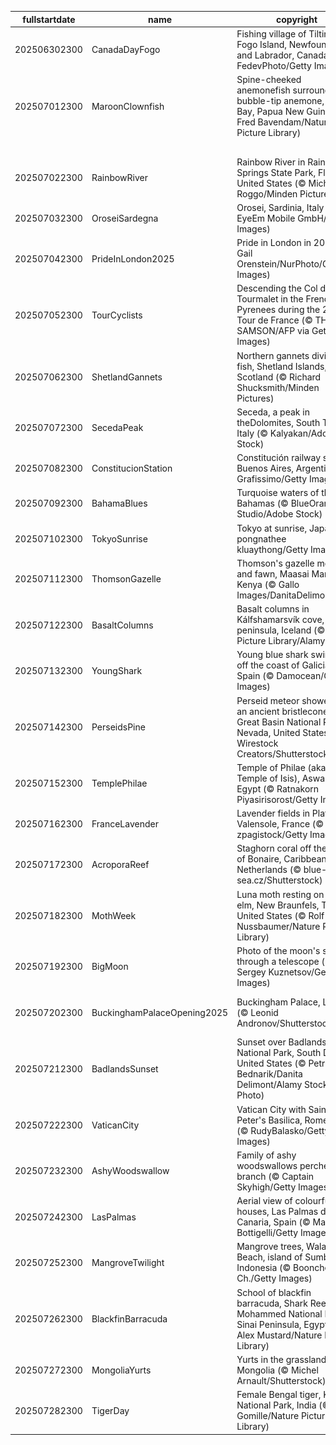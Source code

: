 |fullstartdate|name|copyright|title|image|
|--|--|--|--|--|
202506302300|CanadaDayFogo|Fishing village of Tilting, Fogo Island, Newfoundland and Labrador, Canada (© FedevPhoto/Getty Images)|Canada turns 158|![](/en-GB/2025/07/202506302300CanadaDayFogo.jpg)|
202507012300|MaroonClownfish|Spine-cheeked anemonefish surrounded by bubble-tip anemone, Milne Bay, Papua New Guinea (© Fred Bavendam/Nature Picture Library)|In the bubble-tip zone|![](/en-GB/2025/07/202507012300MaroonClownfish.jpg)|
||||![](/en-GB/2025/07/.jpg)|
202507022300|RainbowRiver|Rainbow River in Rainbow Springs State Park, Florida, United States (© Michel Roggo/Minden Pictures)|The clear embrace of Rainbow River|![](/en-GB/2025/07/202507022300RainbowRiver.jpg)|
202507032300|OroseiSardegna|Orosei, Sardinia, Italy (© EyeEm Mobile GmbH/Getty Images)|Water, air, rock|![](/en-GB/2025/07/202507032300OroseiSardegna.jpg)|
202507042300|PrideInLondon2025|Pride in London in 2016 (© Gail Orenstein/NurPhoto/Getty Images)|Marching to the beat of equality|![](/en-GB/2025/07/202507042300PrideInLondon2025.jpg)|
202507052300|TourCyclists|Descending the Col du Tourmalet in the French Pyrenees during the 2021 Tour de France (© THOMAS SAMSON/AFP via Getty Images)|Pedalling through history|![](/en-GB/2025/07/202507052300TourCyclists.jpg)|
202507062300|ShetlandGannets|Northern gannets diving for fish, Shetland Islands, Scotland (© Richard Shucksmith/Minden Pictures)|Flash, splash, then snack|![](/en-GB/2025/07/202507062300ShetlandGannets.jpg)|
202507072300|SecedaPeak|Seceda, a peak in theDolomites, South Tyrol, Italy (© Kalyakan/Adobe Stock)|Beauty with an edge|![](/en-GB/2025/07/202507072300SecedaPeak.jpg)|
202507082300|ConstitucionStation|Constitución railway station, Buenos Aires, Argentina (© Grafissimo/Getty Images)|The rise of a republic|![](/en-GB/2025/07/202507082300ConstitucionStation.jpg)|
202507092300|BahamaBlues|Turquoise waters of the Bahamas (© BlueOrange Studio/Adobe Stock)|To the waves of freedom|![](/en-GB/2025/07/202507092300BahamaBlues.jpg)|
202507102300|TokyoSunrise|Tokyo at sunrise, Japan (© pongnathee kluaythong/Getty Images)|Counting us all in|![](/en-GB/2025/07/202507102300TokyoSunrise.jpg)|
202507112300|ThomsonGazelle|Thomson's gazelle mother and fawn, Maasai Mara, Kenya (© Gallo Images/DanitaDelimont.com)|Following mom's lead|![](/en-GB/2025/07/202507112300ThomsonGazelle.jpg)|
202507122300|BasaltColumns|Basalt columns in Kálfshamarsvík cove, Skagi peninsula, Iceland (© Arterra Picture Library/Alamy)|Rockin' those layers|![](/en-GB/2025/07/202507122300BasaltColumns.jpg)|
202507132300|YoungShark|Young blue shark swimming off the coast of Galicia, Spain (© Damocean/Getty Images)|Chasing waves, making tides|![](/en-GB/2025/07/202507132300YoungShark.jpg)|
202507142300|PerseidsPine|Perseid meteor shower and an ancient bristlecone pine, Great Basin National Park, Nevada, United States (© Wirestock Creators/Shutterstock)|Timeless glow|![](/en-GB/2025/07/202507142300PerseidsPine.jpg)|
202507152300|TemplePhilae|Temple of Philae (aka Temple of Isis), Aswan, Egypt (© Ratnakorn Piyasirisorost/Getty Images)|Illuminated by goddess Isis|![](/en-GB/2025/07/202507152300TemplePhilae.jpg)|
202507162300|FranceLavender|Lavender fields in Plateau de Valensole, France (© zpagistock/Getty Images)|Fragrant horizons|![](/en-GB/2025/07/202507162300FranceLavender.jpg)|
202507172300|AcroporaReef|Staghorn coral off the island of Bonaire, Caribbean Netherlands (© blue-sea.cz/Shutterstock)|Rainforests of the sea|![](/en-GB/2025/07/202507172300AcroporaReef.jpg)|
202507182300|MothWeek|Luna moth resting on cedar elm, New Braunfels, Texas, United States (© Rolf Nussbaumer/Nature Picture Library)|Moth-ers day|![](/en-GB/2025/07/202507182300MothWeek.jpg)|
202507192300|BigMoon|Photo of the moon's surface through a telescope (© Sergey Kuznetsov/Getty Images)|Dancing in the moonlight|![](/en-GB/2025/07/202507192300BigMoon.jpg)|
202507202300|BuckinghamPalaceOpening2025|Buckingham Palace, London (© Leonid Andronov/Shutterstock)|A peek behind the regal doors|![](/en-GB/2025/07/202507202300BuckinghamPalaceOpening2025.jpg)|
202507212300|BadlandsSunset|Sunset over Badlands National Park, South Dakota, United States (© Petr Bednarik/Danita Delimont/Alamy Stock Photo)|Epic sunsets and ancient secrets|![](/en-GB/2025/07/202507212300BadlandsSunset.jpg)|
202507222300|VaticanCity|Vatican City with Saint Peter's Basilica, Rome, Italy (© RudyBalasko/Getty Images)|A country within a city|![](/en-GB/2025/07/202507222300VaticanCity.jpg)|
202507232300|AshyWoodswallow|Family of ashy woodswallows perched on a branch (© Captain Skyhigh/Getty Images)|Birds of a feather stick together|![](/en-GB/2025/07/202507232300AshyWoodswallow.jpg)|
202507242300|LasPalmas|Aerial view of colourful houses, Las Palmas de Gran Canaria, Spain (© Marco Bottigelli/Getty Images)|Canvas of life|![](/en-GB/2025/07/202507242300LasPalmas.jpg)|
202507252300|MangroveTwilight|Mangrove trees, Walakiri Beach, island of Sumba, Indonesia (© Boonchet Ch./Getty Images)|Sentinels of the tide|![](/en-GB/2025/07/202507252300MangroveTwilight.jpg)|
202507262300|BlackfinBarracuda|School of blackfin barracuda, Shark Reef, Ras Mohammed National Park, Sinai Peninsula, Egypt (© Alex Mustard/Nature Picture Library)|Shimmer in sync|![](/en-GB/2025/07/202507262300BlackfinBarracuda.jpg)|
202507272300|MongoliaYurts|Yurts in the grassland of Mongolia (© Michel Arnault/Shutterstock)|A steppe ahead|![](/en-GB/2025/07/202507272300MongoliaYurts.jpg)|
202507282300|TigerDay|Female Bengal tiger, Kanha National Park, India (© Axel Gomille/Nature Picture Library)|The jungle queen|![](/en-GB/2025/07/202507282300TigerDay.jpg)|
